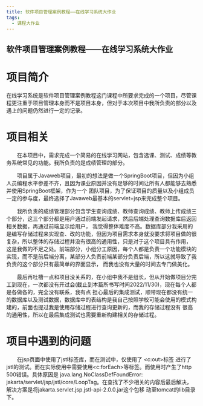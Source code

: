 ```yaml
---
title: 软件项目管理案例教程——在线学习系统大作业
tags: 
  - 课程大作业
---
```



## 软件项目管理案例教程——在线学习系统大作业

# 项目简介

在线学习系统是软件项目管理案例教程这门课程中所要求完成的一个项目，尽管课程更注重于项目管理本身而不是项目本身，但对于本次项目中我所负责的部分以及遇上的问题仍然进行一定的记录。

# 项目相关

　　在本项目中，需求完成一个简易的在线学习网站，包含选课、测试、成绩等教务系统常见的功能。我所负责的是成绩管理的部分。

　　项目属于Javaweb项目，最初的想法是做一个SpringBoot项目，但因为小组人员编程水平参差不齐，且因为课业原因并没有足够的时间让所有人都能够去熟悉并使用SpringBoot框架，作为一个
团队项目，为了保证项目的质量以及小组成员一定的参与度，最终选择了Javaweb最基本的servlet+jsp来完成整个项目。

　　我所负责的成绩管理部分包含学生查询成绩、教师查询成绩、教师上传成绩三个部分，这三个部分都是用户通过前端发起请求，然后后端处理查询数据库后返回相关数据，再通过前端显示给用户，
我觉得整体难度不高。数据库部分我采用的是编写存储过程来实现查、改的功能，但因为项目需求本身就没要求将项目做的很复杂，所以整体的存储过程并没有很高的通用性，只是对于这个项目具有作用，
这是我做的不足之处。前端部分，小组分工原因，每个人都是负责一个功能模块的实现，而不是前后端分离，某部分人负责前端某部分负责后端，所以这就导致了我负责的这个部分只有最简单的界面显示，
而我也没有大量的时间去专门做美化。

　　最后再吐槽一点和项目没关系的，在小组中我不是组长，但从开始做项目分完工到现在，一次都没有开过会(截止到本篇所书写时间2022/11/30)，现在每个人都是各做各的，完全没有联系，我有点
担心最后的集成测试，顺带现在都没有统一的数据库以及测试数据，数据库中的表结构是我自己按照学校可能会使用的模式构建的，前面也提过我是使用存储过程进行查询更新的，而我的存储过程没有
很高的通用性，所以在最后集成测试也需要重新构建相关的存储过程。

# 项目中遇到的问题

　　在jsp页面中使用了jstl标签库，而在测试中，仅使用了 <c:out>标签 进行了jstl的测试。而在实际使用中需要使用<c:forEach>等标签。而使用时产生了http 500错误。具体原因是
  java.lang.NoClassDefFoundError: jakarta/servlet/jsp/jstl/core/LoopTag。在查找了不少相关的内容后最后解决，解决方案是将jakarta.servlet.jsp.jstl-api-2.0.0.jar这个包移
  动至tomcat的lib目录下。
